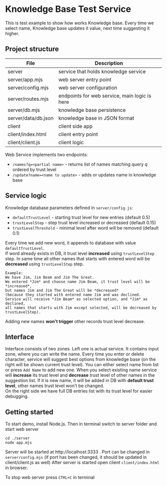 

# Knowledge Base Test Service

This is test example to show how works Knowledge base. Every time we select name, Knowledge base updates it value, next time suggesting it higher.

## Project structure

|File|  Description|
|--|--|
| server | service that holds knowledge service|
|server/app.mjs| web server entry point|
| server/config.mjs | web server configuration |
| server/routes.mjs | endpoints for web service, main logic is here |
| server/db.mjs | knowledge base persistence |
|server/data/db.json | knowledge base in JSON format|
|client|client side app|
|client/index.html | client entry point |
|client/client.js| client logic|

Web Service implements two endpoints:
* `/names?q=<partial name>` - returns list of names matching query *q* ordered by trust level
* `/update?name=<name to update>` - adds or updates name in knowledge base

## Service logic
Knowledge database parameters defined in `server/config.js`:
* `defaultTrustLevel` - starting trust level for new entries (default 0.5)
* `trustLevelStep` - step trust level increased or decreased (default 0.15)
* `trustLevelThreshold` - minimal level after word will be removed (default 0.1)

Every time we add new word, it appends to database with value `defaultTrustLevel`.  
If word already exists in DB, it trust level **increased** using `trustLevelStep` step. In same time all other names that starts with entered word will be **decreased** using `trustLevelStep` step.
```
Example: 
We have Jim, Jim Beam and Jim The Great. 
We entered *Jim* and choose name Jim Beam, it trust level will be *increased*, 
but names Jim and Jim The Great will be *decreased* 
(because they started with entered name Jim and was declined. 
Service will receive *Jim Beam* as selected option, and *Jim* as declined, 
all names that starts with Jim except selected, will be decreased by trustLevelStep). 
```
Adding new names **won't trigger** other records trust level decrease.


## Interface

Interface consists of two zones. Left one is actual service. It contains input zone, where you can write the name. Every time you enter or delete character, service will suggest best options from knowledge base (on the right will be shown current trust level). You can either select name from list or press `Add Name` to add new one. When you select existing name service will **increase** its trust level and **decrease** trust level of other names in the suggestion list. If it is new name, it will be added in DB with **default trust level**, other names trust level won't be changed.   
On the right side we have full DB entries list with its trust level for easier debugging.

## Getting started

To start demo, install Node.js. Then in terminal switch to server folder and start web server
```
cd ./server
node app.mjs
```
Server will be started at http://localhost:3333 . Port can be changed in `server/config.mjs` (if port has been changed, it should be updated in client/client.js as well)
After server is started open client `client/index.html` in browser.

To stop web server press `CTRL+C` in terminal




